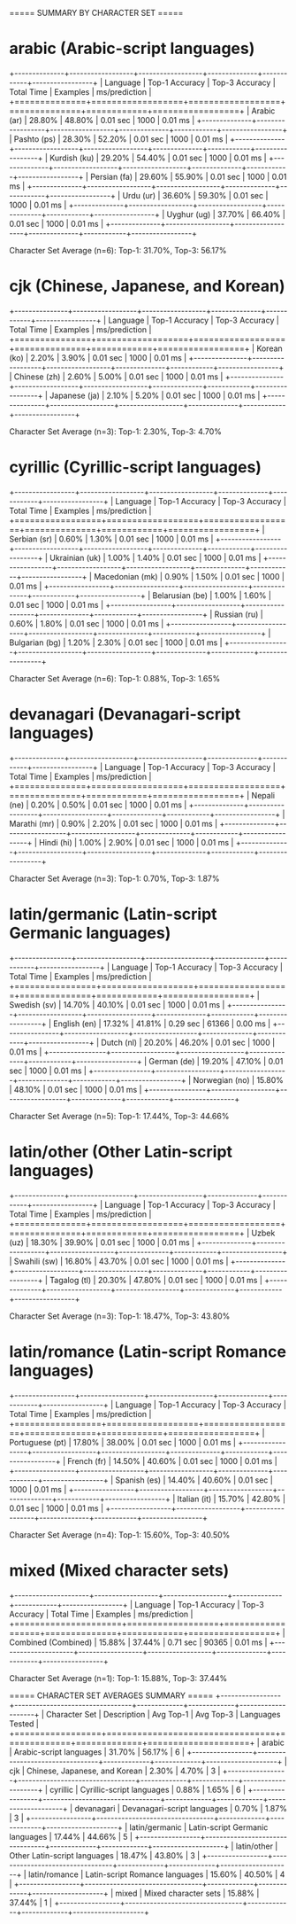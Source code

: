 ===== SUMMARY BY CHARACTER SET =====

arabic (Arabic-script languages)
================================
+--------------+------------------+------------------+--------------+------------+-----------------+
| Language     | Top-1 Accuracy   | Top-3 Accuracy   | Total Time   |   Examples | ms/prediction   |
+==============+==================+==================+==============+============+=================+
| Arabic (ar)  | 28.80%           | 48.80%           | 0.01 sec     |       1000 | 0.01 ms         |
+--------------+------------------+------------------+--------------+------------+-----------------+
| Pashto (ps)  | 28.30%           | 52.20%           | 0.01 sec     |       1000 | 0.01 ms         |
+--------------+------------------+------------------+--------------+------------+-----------------+
| Kurdish (ku) | 29.20%           | 54.40%           | 0.01 sec     |       1000 | 0.01 ms         |
+--------------+------------------+------------------+--------------+------------+-----------------+
| Persian (fa) | 29.60%           | 55.90%           | 0.01 sec     |       1000 | 0.01 ms         |
+--------------+------------------+------------------+--------------+------------+-----------------+
| Urdu (ur)    | 36.60%           | 59.30%           | 0.01 sec     |       1000 | 0.01 ms         |
+--------------+------------------+------------------+--------------+------------+-----------------+
| Uyghur (ug)  | 37.70%           | 66.40%           | 0.01 sec     |       1000 | 0.01 ms         |
+--------------+------------------+------------------+--------------+------------+-----------------+

Character Set Average (n=6): Top-1: 31.70%, Top-3: 56.17%

cjk (Chinese, Japanese, and Korean)
===================================
+---------------+------------------+------------------+--------------+------------+-----------------+
| Language      | Top-1 Accuracy   | Top-3 Accuracy   | Total Time   |   Examples | ms/prediction   |
+===============+==================+==================+==============+============+=================+
| Korean (ko)   | 2.20%            | 3.90%            | 0.01 sec     |       1000 | 0.01 ms         |
+---------------+------------------+------------------+--------------+------------+-----------------+
| Chinese (zh)  | 2.60%            | 5.00%            | 0.01 sec     |       1000 | 0.01 ms         |
+---------------+------------------+------------------+--------------+------------+-----------------+
| Japanese (ja) | 2.10%            | 5.20%            | 0.01 sec     |       1000 | 0.01 ms         |
+---------------+------------------+------------------+--------------+------------+-----------------+

Character Set Average (n=3): Top-1: 2.30%, Top-3: 4.70%

cyrillic (Cyrillic-script languages)
====================================
+-----------------+------------------+------------------+--------------+------------+-----------------+
| Language        | Top-1 Accuracy   | Top-3 Accuracy   | Total Time   |   Examples | ms/prediction   |
+=================+==================+==================+==============+============+=================+
| Serbian (sr)    | 0.60%            | 1.30%            | 0.01 sec     |       1000 | 0.01 ms         |
+-----------------+------------------+------------------+--------------+------------+-----------------+
| Ukrainian (uk)  | 1.00%            | 1.40%            | 0.01 sec     |       1000 | 0.01 ms         |
+-----------------+------------------+------------------+--------------+------------+-----------------+
| Macedonian (mk) | 0.90%            | 1.50%            | 0.01 sec     |       1000 | 0.01 ms         |
+-----------------+------------------+------------------+--------------+------------+-----------------+
| Belarusian (be) | 1.00%            | 1.60%            | 0.01 sec     |       1000 | 0.01 ms         |
+-----------------+------------------+------------------+--------------+------------+-----------------+
| Russian (ru)    | 0.60%            | 1.80%            | 0.01 sec     |       1000 | 0.01 ms         |
+-----------------+------------------+------------------+--------------+------------+-----------------+
| Bulgarian (bg)  | 1.20%            | 2.30%            | 0.01 sec     |       1000 | 0.01 ms         |
+-----------------+------------------+------------------+--------------+------------+-----------------+

Character Set Average (n=6): Top-1: 0.88%, Top-3: 1.65%

devanagari (Devanagari-script languages)
========================================
+--------------+------------------+------------------+--------------+------------+-----------------+
| Language     | Top-1 Accuracy   | Top-3 Accuracy   | Total Time   |   Examples | ms/prediction   |
+==============+==================+==================+==============+============+=================+
| Nepali (ne)  | 0.20%            | 0.50%            | 0.01 sec     |       1000 | 0.01 ms         |
+--------------+------------------+------------------+--------------+------------+-----------------+
| Marathi (mr) | 0.90%            | 2.20%            | 0.01 sec     |       1000 | 0.01 ms         |
+--------------+------------------+------------------+--------------+------------+-----------------+
| Hindi (hi)   | 1.00%            | 2.90%            | 0.01 sec     |       1000 | 0.01 ms         |
+--------------+------------------+------------------+--------------+------------+-----------------+

Character Set Average (n=3): Top-1: 0.70%, Top-3: 1.87%

latin/germanic (Latin-script Germanic languages)
================================================
+----------------+------------------+------------------+--------------+------------+-----------------+
| Language       | Top-1 Accuracy   | Top-3 Accuracy   | Total Time   |   Examples | ms/prediction   |
+================+==================+==================+==============+============+=================+
| Swedish (sv)   | 14.70%           | 40.10%           | 0.01 sec     |       1000 | 0.01 ms         |
+----------------+------------------+------------------+--------------+------------+-----------------+
| English (en)   | 17.32%           | 41.81%           | 0.29 sec     |      61366 | 0.00 ms         |
+----------------+------------------+------------------+--------------+------------+-----------------+
| Dutch (nl)     | 20.20%           | 46.20%           | 0.01 sec     |       1000 | 0.01 ms         |
+----------------+------------------+------------------+--------------+------------+-----------------+
| German (de)    | 19.20%           | 47.10%           | 0.01 sec     |       1000 | 0.01 ms         |
+----------------+------------------+------------------+--------------+------------+-----------------+
| Norwegian (no) | 15.80%           | 48.10%           | 0.01 sec     |       1000 | 0.01 ms         |
+----------------+------------------+------------------+--------------+------------+-----------------+

Character Set Average (n=5): Top-1: 17.44%, Top-3: 44.66%

latin/other (Other Latin-script languages)
==========================================
+--------------+------------------+------------------+--------------+------------+-----------------+
| Language     | Top-1 Accuracy   | Top-3 Accuracy   | Total Time   |   Examples | ms/prediction   |
+==============+==================+==================+==============+============+=================+
| Uzbek (uz)   | 18.30%           | 39.90%           | 0.01 sec     |       1000 | 0.01 ms         |
+--------------+------------------+------------------+--------------+------------+-----------------+
| Swahili (sw) | 16.80%           | 43.70%           | 0.01 sec     |       1000 | 0.01 ms         |
+--------------+------------------+------------------+--------------+------------+-----------------+
| Tagalog (tl) | 20.30%           | 47.80%           | 0.01 sec     |       1000 | 0.01 ms         |
+--------------+------------------+------------------+--------------+------------+-----------------+

Character Set Average (n=3): Top-1: 18.47%, Top-3: 43.80%

latin/romance (Latin-script Romance languages)
==============================================
+-----------------+------------------+------------------+--------------+------------+-----------------+
| Language        | Top-1 Accuracy   | Top-3 Accuracy   | Total Time   |   Examples | ms/prediction   |
+=================+==================+==================+==============+============+=================+
| Portuguese (pt) | 17.80%           | 38.00%           | 0.01 sec     |       1000 | 0.01 ms         |
+-----------------+------------------+------------------+--------------+------------+-----------------+
| French (fr)     | 14.50%           | 40.60%           | 0.01 sec     |       1000 | 0.01 ms         |
+-----------------+------------------+------------------+--------------+------------+-----------------+
| Spanish (es)    | 14.40%           | 40.60%           | 0.01 sec     |       1000 | 0.01 ms         |
+-----------------+------------------+------------------+--------------+------------+-----------------+
| Italian (it)    | 15.70%           | 42.80%           | 0.01 sec     |       1000 | 0.01 ms         |
+-----------------+------------------+------------------+--------------+------------+-----------------+

Character Set Average (n=4): Top-1: 15.60%, Top-3: 40.50%

mixed (Mixed character sets)
============================
+---------------------+------------------+------------------+--------------+------------+-----------------+
| Language            | Top-1 Accuracy   | Top-3 Accuracy   | Total Time   |   Examples | ms/prediction   |
+=====================+==================+==================+==============+============+=================+
| Combined (Combined) | 15.88%           | 37.44%           | 0.71 sec     |      90365 | 0.01 ms         |
+---------------------+------------------+------------------+--------------+------------+-----------------+

Character Set Average (n=1): Top-1: 15.88%, Top-3: 37.44%

===== CHARACTER SET AVERAGES SUMMARY =====
+-----------------+---------------------------------+-------------+-------------+--------------------+
| Character Set   | Description                     | Avg Top-1   | Avg Top-3   |   Languages Tested |
+=================+=================================+=============+=============+====================+
| arabic          | Arabic-script languages         | 31.70%      | 56.17%      |                  6 |
+-----------------+---------------------------------+-------------+-------------+--------------------+
| cjk             | Chinese, Japanese, and Korean   | 2.30%       | 4.70%       |                  3 |
+-----------------+---------------------------------+-------------+-------------+--------------------+
| cyrillic        | Cyrillic-script languages       | 0.88%       | 1.65%       |                  6 |
+-----------------+---------------------------------+-------------+-------------+--------------------+
| devanagari      | Devanagari-script languages     | 0.70%       | 1.87%       |                  3 |
+-----------------+---------------------------------+-------------+-------------+--------------------+
| latin/germanic  | Latin-script Germanic languages | 17.44%      | 44.66%      |                  5 |
+-----------------+---------------------------------+-------------+-------------+--------------------+
| latin/other     | Other Latin-script languages    | 18.47%      | 43.80%      |                  3 |
+-----------------+---------------------------------+-------------+-------------+--------------------+
| latin/romance   | Latin-script Romance languages  | 15.60%      | 40.50%      |                  4 |
+-----------------+---------------------------------+-------------+-------------+--------------------+
| mixed           | Mixed character sets            | 15.88%      | 37.44%      |                  1 |
+-----------------+---------------------------------+-------------+-------------+--------------------+